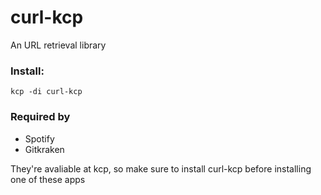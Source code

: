 # curl-kcp
An URL retrieval library

### Install:
```
kcp -di curl-kcp
```

### Required by 
* Spotify
* Gitkraken

They're avaliable at kcp, so make sure to install curl-kcp
before installing one of these apps
